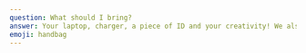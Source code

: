 ```yaml
---
question: What should I bring?
answer: Your laptop, charger, a piece of ID and your creativity! We also recommend bringing basic toiletries. Leave the rest to us! Breakfast, lunch, and dinner will be provided along with snacks and drinks.
emoji: handbag
---
```

